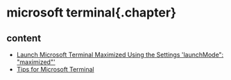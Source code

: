 ﻿
# microsoft terminal{.chapter}

## content

- [Launch Microsoft Terminal Maximized Using the Settings 'launchMode": "maximized"'](launchmode_maximized.md)
- [Tips for Microsoft Terminal](tips.md)

